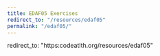 ```yaml
---
title: EDAF05 Exercises
redirect_to: "/resources/edaf05"
permalink: "/edaf05/"
---
```

redirect_to: "https:codeatlth.org/resources/edaf05"
